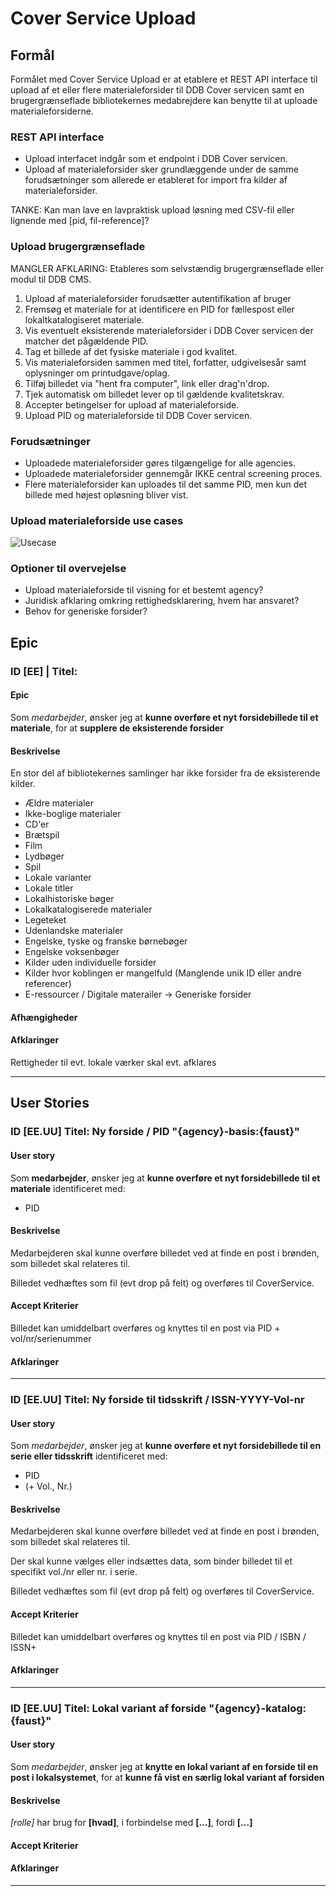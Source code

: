 # Cover Service Upload

## Formål

Formålet med Cover Service Upload er at etablere et REST API interface til upload af et eller flere materialeforsider til DDB Cover servicen samt en brugergrænseflade bibliotekernes medabrejdere kan benytte til at uploade materialeforsiderne.

### REST API interface

- Upload interfacet indgår som et endpoint i DDB Cover servicen.
- Upload af materialeforsider sker grundlæggende under de samme forudsætninger som allerede er etableret for import fra kilder af materialeforsider.

TANKE: Kan man lave en lavpraktisk upload løsning med CSV-fil eller lignende med [pid, fil-reference]?

### Upload brugergrænseflade

MANGLER AFKLARING: Etableres som selvstændig brugergrænseflade eller modul til DDB CMS.

1. Upload af materialeforsider forudsætter autentifikation af bruger
1. Fremsøg et materiale for at identificere en PID for fællespost eller lokaltkatalogiseret materiale.
1. Vis eventuelt eksisterende materialeforsider i DDB Cover servicen der matcher det pågældende PID.
1. Tag et billede af det fysiske materiale i god kvalitet.
1. Vis materialeforsiden sammen med titel, forfatter, udgivelsesår samt oplysninger om printudgave/oplag.
1. Tilføj billedet via "hent fra computer", link eller drag'n'drop.
1. Tjek automatisk om billedet lever op til gældende kvalitetskrav.
1. Accepter betingelser for upload af materialeforside.
1. Upload PID og materialeforside til DDB Cover servicen.

### Forudsætninger

- Uploadede materialeforsider gøres tilgængelige for alle agencies.
- Uploadede materialeforsider gennemgår IKKE central screening proces.
- Flere materialeforsider kan uploades til det samme PID, men kun det billede med højest opløsning bliver vist.

### Upload materialeforside use cases

![Usecase](http://www.plantuml.com/plantuml/proxycache=no&fmt=svg&idx=0&src=https://raw.githubusercontent.com/danskernesdigitalebibliotek/list-services/master/docs/material-cover/upload-cover.puml)

### Optioner til overvejelse

- Upload materialeforside til visning for et bestemt agency?
- Juridisk afklaring omkring rettighedsklarering, hvem har ansvaret?
- Behov for generiske forsider?

## Epic

### ID [EE]	| Titel: 

#### Epic
<!-- Som [rolle], ønsker jeg at [behov], for at [mål] -->

Som 
_medarbejder_, 
ønsker jeg at 
**kunne overføre et nyt forsidebillede til et materiale**,
for at 
**supplere de eksisterende forsider**


#### Beskrivelse

<!-- Kontekst for behovet (kort brødtekst).
Eksempelvis en uddybning af ovenstående med <Rolle> har brug for <hvad>, i forbindelse med <…>, fordi <…>
Kom gerne omkring hele bredden af epic’en.  
-->
En stor del af bibliotekernes samlinger har ikke forsider fra de eksisterende kilder.

- Ældre materialer
- Ikke-boglige materialer
 - CD'er
 - Brætspil
 - Film
 - Lydbøger
 - Spil
- Lokale varianter
 - Lokale titler
 - Lokalhistoriske bøger
 - Lokalkatalogiserede materialer
 - Legeteket
- Udenlandske materialer
 - Engelske, tyske og franske børnebøger
 - Engelske voksenbøger
- Kilder uden individuelle forsider
- Kilder hvor koblingen er mangelfuld (Manglende unik ID eller andre referencer)
- E-ressourcer / Digitale materailer -> Generiske forsider


#### Afhængigheder

#### Afklaringer
<!-- Kendte manglende afklaringer på angivelsestidspunktet -->
Rettigheder til evt. lokale værker skal evt. afklares


---

## User Stories

### ID [EE.UU]	Titel: Ny forside / PID "{agency}-basis:{faust}" <!-- Eksempelvis: Angivelse af adresse] -->

#### User story
<!-- Som [rolle], ønsker jeg at [behov], for at [mål] -->

Som 
__medarbejder__, 
ønsker jeg at 
**kunne overføre et nyt forsidebillede til et materiale**
 identificeret med:
- PID

<!--
- ISBN
- Faustnr.
- ISSN (+ Vol., Nr.)
-->

#### Beskrivelse
<!-- Her kan angives en kontekst for behovet (kort brødtekst). Formlen ”<Rolle> har brug for <hvad>, i forbindelse med <…>, fordi <…>”, kan være god at holde sig til for at sikre at basis informationer er med, men den kan med fordel også anvendes som en tjekliste, mens et mere naturligt sprog benyttes.

>Hyppighed: 

_[rolle]_
har brug for 
**[hvad]**,
i forbindelse med 
**[…]**,
fordi
**[…]**
-->

Medarbejderen skal kunne overføre billedet ved at finde en post i brønden, som billedet skal relateres til.

Billedet vedhæftes som fil (evt drop på felt) og overføres til CoverService.

#### Accept Kriterier
<!-- Følgende formel kan være god at bruge: ”Given-When-Then”. 
>Dvs.: Givet at <kontekst> når <X handling er ført ud i livet>, så <præcis konsekvens der skal ske> 
-->
Billedet kan umiddelbart overføres og knyttes til en post via PID + vol/nr/serienummer

#### Afklaringer
<!--  Kendte manglende afklaringer på angivelsestidspunktet. -->

---


### ID [EE.UU]	Titel: Ny forside til tidsskrift / ISSN-YYYY-Vol-nr <!-- Eksempelvis: Angivelse af adresse] -->

#### User story
<!-- Som [rolle], ønsker jeg at [behov], for at [mål] -->

Som 
_medarbejder_, 
ønsker jeg at 
**kunne overføre et nyt forsidebillede til en serie eller tidsskrift**
 identificeret med:
- PID
- (+ Vol., Nr.)

<!--
- ISBN
- Faustnr.
- ISSN (+ Vol., Nr.)
-->

#### Beskrivelse
<!-- Her kan angives en kontekst for behovet (kort brødtekst). Formlen ”<Rolle> har brug for <hvad>, i forbindelse med <…>, fordi <…>”, kan være god at holde sig til for at sikre at basis informationer er med, men den kan med fordel også anvendes som en tjekliste, mens et mere naturligt sprog benyttes.

>Hyppighed: 

_[rolle]_
har brug for 
**[hvad]**,
i forbindelse med 
**[…]**,
fordi
**[…]**
-->
Medarbejderen skal kunne overføre billedet ved at finde en post i brønden, som billedet skal relateres til.

Der skal kunne vælges eller indsættes data, som binder billedet til et specifikt vol./nr eller nr. i serie.

Billedet vedhæftes som fil (evt drop på felt) og overføres til CoverService.

#### Accept Kriterier
<!-- Følgende formel kan være god at bruge: ”Given-When-Then”. 
>Dvs.: Givet at <kontekst> når <X handling er ført ud i livet>, så <præcis konsekvens der skal ske> 
-->
Billedet kan umiddelbart overføres og knyttes til en post via PID / ISBN / ISSN+

#### Afklaringer
<!--  Kendte manglende afklaringer på angivelsestidspunktet. -->

---
### ID [EE.UU]	Titel: Lokal variant af forside  "{agency}-katalog:{faust}" <!-- Eksempelvis: Angivelse af adresse]-->

#### User story
<!-- Som [rolle], ønsker jeg at [behov], for at [mål] -->
Som 
_medarbejder_, 
ønsker jeg at 
**knytte en lokal variant af en forside til en post i lokalsystemet**, 
for at 
**kunne få vist en særlig lokal variant af forsiden**

#### Beskrivelse
<!--
Her kan angives en kontekst for behovet (kort brødtekst). 
Formlen ”<Rolle> har brug for <hvad>, i forbindelse med <…>, fordi <…>”, kan være god at holde sig til for at sikre at basis informationer er med, men den kan med fordel også anvendes som en tjekliste, mens et mere naturligt sprog benyttes.

Hyppighed: 
-->

_[rolle]_
har brug for 
**[hvad]**,
i forbindelse med 
**[…]**,
fordi
**[…]**

#### Accept Kriterier
<!-- Følgende formel kan være god at bruge: ”Given-When-Then”. -->

#### Afklaringer
<!-- Kendte manglende afklaringer på angivelsestidspunktet -->

---
